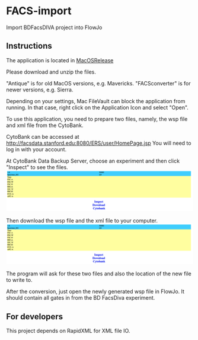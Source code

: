 # FACS-import
Import BDFacsDIVA project into FlowJo

## Instructions
The application is located in [MacOSRelease](MacOSRelease)

Please download and unzip the files.

"Antique" is for old MacOS versions, e.g. Mavericks.
"FACSconverter" is for newer versions, e.g. Sierra.

Depending on your settings, Mac FileVault can block the application from running. In that case,
right click on the Application Icon and select "Open".

To use this application, you need to prepare two files, namely, the wsp file and xml file from the CytoBank.

CytoBank can be accessed at http://facsdata.stanford.edu:8080/ERS/user/HomePage.jsp
You will need to log in with your account.

At CytoBank Data Backup Server, choose an experiment and then click "Inspect" to see the files.
![alt text](doc/cytobank1.png)

Then download the wsp file and the xml file to your computer.
![alt text](doc/cytobank1.png)

The program will ask for these two files and also the location of the new file to write to.

After the conversion, just open the newly generated wsp file in FlowJo. 
It should contain all gates in from the BD FacsDiva experiment.

## For developers

This project depends on RapidXML for XML file IO.


